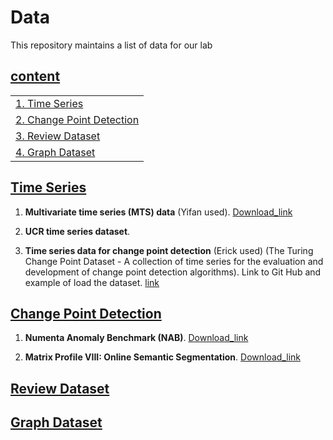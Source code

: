 # Data

This repository maintains a list of data for our lab

## [content](#content)

<table>
<tr><td colspan="2"><a href="#Time-Series">1. Time Series</a></td></tr> 
<tr><td colspan="2"><a href="#Time-Series">2. Change Point Detection </a></td></tr> 
<tr><td colspan="2"><a href="#Review-Dataset">3. Review Dataset</a></td></tr> 
<tr><td colspan="2"><a href="#Graph-Dataset">4. Graph Dataset</a></td></tr> 
</table>

## [Time Series](#content)
1. **Multivariate time series (MTS) data** (Yifan used). [Download_link](https://www.cs.nmsu.edu/kddlab/data/time_series/mts_data/)

1. **UCR time series dataset**.

1. **Time series data for change point detection** (Erick used) (The Turing Change Point Dataset - A collection of time series for the evaluation and development of change point detection algorithms). Link to Git Hub and example of load the dataset. [link](https://github.com/alan-turing-institute/TCPD)

## [Change Point Detection](#content)

1. **Numenta Anomaly Benchmark (NAB)**. [Download_link](https://numenta.com/machine-intelligence-technology/numenta-anomaly-benchmark/)

1. **Matrix Profile VIII: Online Semantic Segmentation**. [Download_link](https://sites.google.com/site/onlinesemanticsegmentation/) 

## [Review Dataset](#content)


## [Graph Dataset](#content)
